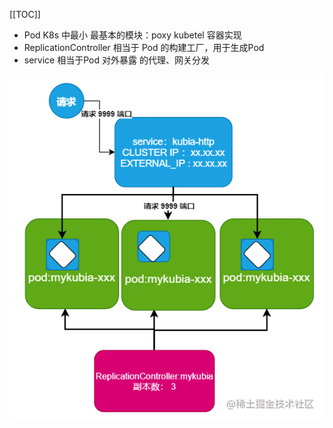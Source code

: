 [[TOC]]

+ Pod K8s 中最小 最基本的模块：poxy kubetel 容器实现
+ ReplicationController 相当于 Pod 的构建工厂，用于生成Pod
+ service 相当于Pod 对外暴露 的代理、网关分发

![img](assets/aaaa1111.png)